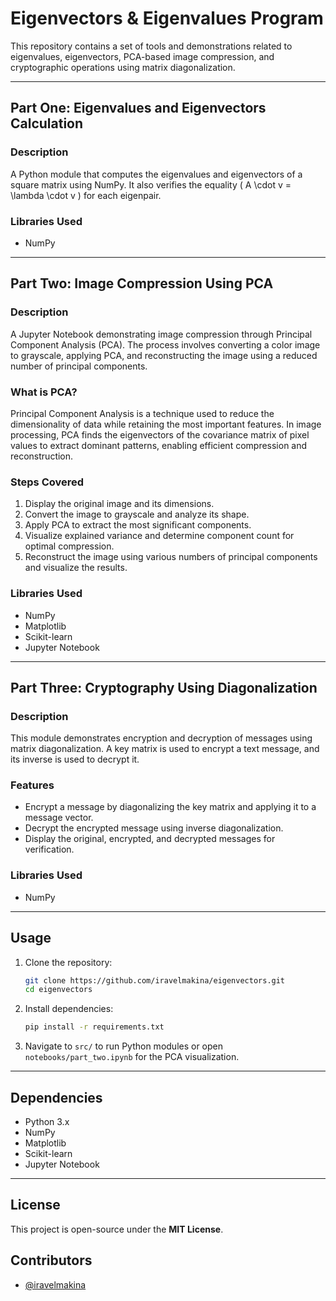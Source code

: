 # Eigenvectors & Eigenvalues Program

This repository contains a set of tools and demonstrations related to eigenvalues, eigenvectors, PCA-based image compression, and cryptographic operations using matrix diagonalization.

---

## Part One: Eigenvalues and Eigenvectors Calculation

### Description
A Python module that computes the eigenvalues and eigenvectors of a square matrix using NumPy. It also verifies the equality \( A \cdot v = \lambda \cdot v \) for each eigenpair.

### Libraries Used
- NumPy

---

## Part Two: Image Compression Using PCA

### Description
A Jupyter Notebook demonstrating image compression through Principal Component Analysis (PCA). The process involves converting a color image to grayscale, applying PCA, and reconstructing the image using a reduced number of principal components.

### What is PCA?
Principal Component Analysis is a technique used to reduce the dimensionality of data while retaining the most important features. In image processing, PCA finds the eigenvectors of the covariance matrix of pixel values to extract dominant patterns, enabling efficient compression and reconstruction.

### Steps Covered
1. Display the original image and its dimensions.
2. Convert the image to grayscale and analyze its shape.
3. Apply PCA to extract the most significant components.
4. Visualize explained variance and determine component count for optimal compression.
5. Reconstruct the image using various numbers of principal components and visualize the results.

### Libraries Used
- NumPy
- Matplotlib
- Scikit-learn
- Jupyter Notebook

---

## Part Three: Cryptography Using Diagonalization

### Description
This module demonstrates encryption and decryption of messages using matrix diagonalization. A key matrix is used to encrypt a text message, and its inverse is used to decrypt it.

### Features
- Encrypt a message by diagonalizing the key matrix and applying it to a message vector.
- Decrypt the encrypted message using inverse diagonalization.
- Display the original, encrypted, and decrypted messages for verification.

### Libraries Used
- NumPy

---

## Usage

1. Clone the repository:
   ```bash
   git clone https://github.com/iravelmakina/eigenvectors.git
   cd eigenvectors
   ```

2. Install dependencies:
   ```bash
   pip install -r requirements.txt
   ```

3. Navigate to `src/` to run Python modules or open `notebooks/part_two.ipynb` for the PCA visualization.

---

## Dependencies
- Python 3.x
- NumPy
- Matplotlib
- Scikit-learn
- Jupyter Notebook

---

## License
This project is open-source under the **MIT License**.

## Contributors
- [@iravelmakina](https://github.com/iravelmakina)
